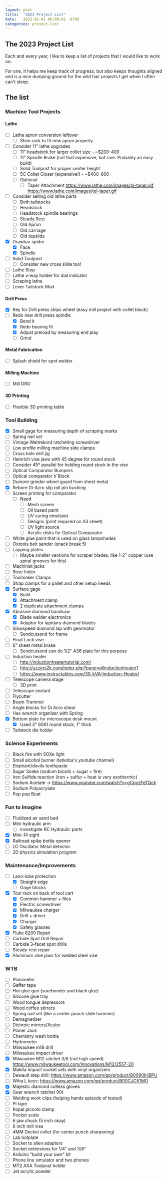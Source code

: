 ```yaml
---
layout: post
title:  "2023 Project List"
date:   2023-01-01 00:00:01 -0700
categories: project-list
---
```


## The 2023 Project List
Each and every year,  I like to keep a list of projects that I would like to work on. 

For one, it helps me keep track of progress, but also keeps thoughts aligned and is a nice
dumping ground for the wild hair projects I get when I often can't sleep.

## The list

### Machine Tool Projects

#### Lathe
- [ ] Lathe apron conversion leftover
  - [ ] Shim rack to fit new apron properly
- [ ] Consider 11" lathe upgrades
  - [ ] 11" headstock for larger collet size - ~$200-400
  - [ ] 11" Spindle Brake (not that expensive, but rare. Probably an easy build)
  - [ ] Solid Toolpost for proper center height
  - [ ] 5C Collet Closer (expensive!) - ~$400-600
  - [ ] Optional
    - [ ] Taper Attachment https://www.lathe.com/images/pl-taper.gif, https://www.lathe.com/images/tel-taper.gif
- [ ] Consider selling old lathe parts
  - [ ] Both tailstocks
  - [ ] Headstock
  - [ ] Headstock spindle bearings
  - [ ] Steady Rest
  - [ ] Old Apron
  - [ ] Old carriage
  - [ ] Old topslide
- [x] Drawbar spider
  - [x] Face
  - [x] Spindle
- [ ] Solid Toolpost
  - [ ] Consider new cross slide too!
- [ ] Lathe Stop
- [ ] Lathe v-way holder for dial indicator
- [ ] Scraping lathe
- [ ] Lever Tailstock Mod

#### Drill Press
- [x] Key for Drill press ships wheel (easy mill project with collet block)
- [ ] Redo new drill press spindle
  - [x] Bend it
  - [x] Redo bearing fit
  - [x] Adjust preload by measuring end play
  - [ ] Grind

#### Metal Fabrication
- [ ] Splash shield for spot welder

#### Milling Machine
- [ ] Mill DRO

#### 3D Printing
- [ ] Flexible 3D printing table

### Tool Building
- [x] Small gage for measuring depth of scraping marks
- [ ] Spring nail set
- [ ] Vintage Weltrekord ratcheting screwdriver
- [ ] Low profile milling machine side clamps
- [ ] Cross hole drill jig
- [ ] Heinrich vise jaws with 45 degree for round stock
- [ ] Consider 45* parallel for holding round stock in the vise
- [ ] Optical Comparator Bumpers
- [ ] Optical comparator V Block
- [ ] Dumore grinder wheel guard from sheet metal
- [x] Rebore Di-Acro slip roll pin bushing
- [ ] Screen printing for comparator
  - [ ] Need
    - [ ] Mesh screen
    - [ ] Oil based paint
    - [ ] UV curing emulsion
    - [ ] Designs (print required on A3 sheet)
    - [ ] UV light source
    - [ ] Acrylic disks for Optical Comparator
- [ ] White glue paint that is used on glass lampshades
- [ ] Oxtools belt sander (snack break 5)
- [ ] Lapping plates
  - [ ] Maybe smaller versions for scraper blades, like 1-2" copper (use spiral grooves for this)
- [ ] Machinist jacks
- [ ] Rose Index
- [ ] Toolmaker Clamps
- [ ] Strap clamps for a pallet and other setup needs
- [x] Surface gage
  - [x] Build
  - [x] Attachment clamp
  - [x] 2 duplicate attachment clamps
- [x] Abrasive diamond bandsaw
  - [x] Blade welder electronics
  - [x] Adaptor for lapidary diamond blades
- [ ] Slowspeed diamond lap with gearmotor
  - [ ] Sendcutsend for frame
- [ ] Float Lock vise
- [ ] 6" sheet metal brake
  - [ ] Sendcutsend can do 1/2" A36 plate for this purpose
- [ ] Induction heater
  - [ ] http://inductionheatertutorial.com/
  - [ ] http://uzzors2k.com/index.php?page=pllinductionheater1
  - [ ] https://www.instructables.com/30-kVA-Induction-Heater/
- [ ] Telescope camera stage
  - [ ] 3D print
- [ ] Telescope sextant
- [ ] Flycutter
- [ ] Beam Trammel
- [ ] Angle blocks for Di Acro shear
- [ ] Hex wrench organizer with Spring
- [x] Bottom plate for microscope desk mount
  - [x] Used 3" 6061 round stock, 1" thick
- [ ] Tailstock die holder

### Science Experiments
- [ ] Black fire with SOXe light
- [ ] Small alcohol burner (tetkoba's youtube channel)
- [ ] Elephant/devils toothpaste
- [ ] Sugar Snake (sodium bicarb + sugar + fire)
- [ ] Iron Sulfide reaction (iron + sulfur + heat is very exothermic)
- [ ] Sodium Acetate -> https://www.youtube.com/watch?v=gCpyzFeTQck
- [ ] Sodium Polyacrylate
- [ ] Pop pop Boat

### Fun to Imagine
- [ ] Fluidized air sand bed
- [ ] Mini hydraulic arm
  - [ ] investigate RC Hydraulic parts
- [x] Mini-14 sight
- [x] Railroad spike bottle opener
- [ ] LC Oscillator Metal detector
- [ ] 2D physics simulation program

### Maintenance/Improvements
- [ ] Lano-lube protection
  - [x] Straight edge
  - [ ] Gage blocks
- [x] Tool rack on back of tool cart
  - [x] Common hammer + files
  - [x] Electric screwdriver
  - [x] Milwaukee charger
  - [x] Drill + driver
  - [x] Charger
  - [x] Safety glasses
- [x] Fluke 8200 Repair
- [ ] Carbide Spot Drill Repair
- [ ] Carbide 3-facet spot drills
- [ ] Steady-rest repair
- [x] Aluminum vise jaws for welded steel vise

### WTB
- [ ] Planimeter
- [ ] Gaffer tape
- [ ] Hot glue gun (surebonder and black glue)
- [ ] Silicone glue tray
- [ ] Wood tongue depressors
- [ ] Wood coffee stirrers
- [ ] Spring nail set (like a center punch slide hammer)
- [ ] Demagnetizer
- [ ] Dichroic mirrors/Xcube
- [ ] Planer Jack
- [ ] Chemistry wash bottle
- [ ] Hydrometer
- [ ] Milwaukee m18 drill
- [ ] Milwaukee impact driver
- [x] Milwaukee M12 ratchet 3/8 (not high speed) https://www.milwaukeetool.com/Innovations/M12/2557-20
- [x] Makita Impact socket sets with vinyl organizers
- [ ] Dewault step drill: https://www.amazon.com/gp/product/B0090IHBPU
- [ ] Wiha L keys: https://www.amazon.com/gp/product/B00CJC51MO
- [x] Majestic diamond cutless gloves
- [x] Gear wrench ratchet 90t
- [ ] Welding work clips (helping hands episode of tested)
- [ ] Pi tape
- [ ] Kopal piccolo clamp
- [ ] Pocket scale
- [ ] 6 jaw chuck (5 inch okay)
- [ ] 6 inch mill vise
- [ ] 4MM Deckel collet (for center punch sharpening)
- [ ] Lab hotplate
- [ ] Socket to allen adaptors
- [ ] Socket extensions for 1/4" and 3/8"
- [ ] Arduino "build your own" kit
- [ ] Phone line simulator and two phones
- [ ] MT2 AXA Toolpost holder
- [ ] Jet acrylic powder
